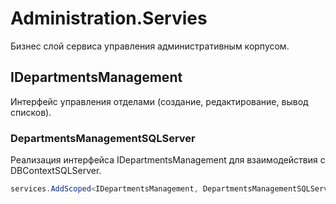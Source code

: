 # Administration.Servies #

Бизнес слой сервиса управления административным корпусом.

## IDepartmentsManagement ##

Интерфейс управления отделами (создание, редактирование, вывод списков).

### DepartmentsManagementSQLServer ###

Реализация интерфейса IDepartmentsManagement для взаимодействия с DBContextSQLServer.

```c#
services.AddScoped<IDepartmentsManagement, DepartmentsManagementSQLServer>();
```
